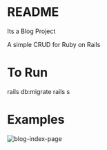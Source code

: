 # README

Its a Blog Project  

A simple CRUD for Ruby on Rails

# To Run

rails db:migrate
rails s

# Examples

![blog-index-page](https://user-images.githubusercontent.com/38043621/44375268-a729a300-a4c0-11e8-8d29-c6895f854f72.png)
